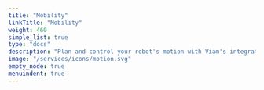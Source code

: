 ```yaml
---
title: "Mobility"
linkTitle: "Mobility"
weight: 460
simple_list: true
type: "docs"
description: "Plan and control your robot's motion with Viam's integrated tools."
image: "/services/icons/motion.svg"
empty_node: true
menuindent: true
---
```

